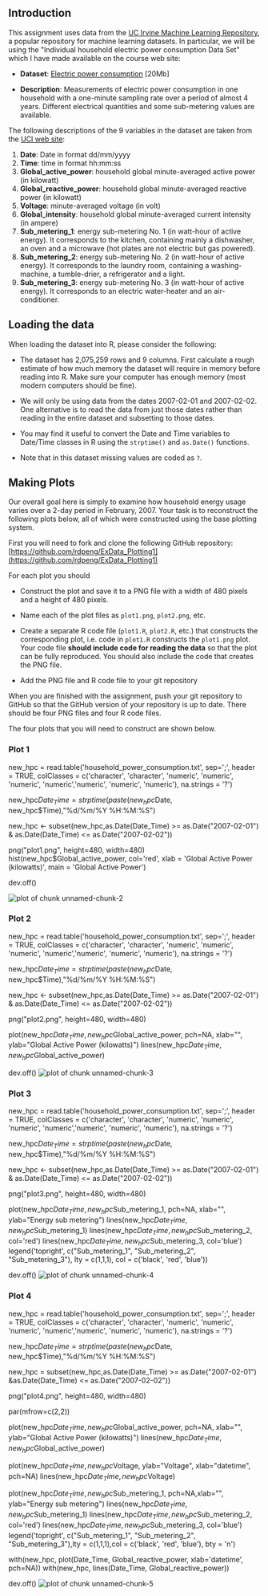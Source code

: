 ## Introduction

This assignment uses data from
the <a href="http://archive.ics.uci.edu/ml/">UC Irvine Machine
Learning Repository</a>, a popular repository for machine learning
datasets. In particular, we will be using the "Individual household
electric power consumption Data Set" which I have made available on
the course web site:


* <b>Dataset</b>: <a href="https://d396qusza40orc.cloudfront.net/exdata%2Fdata%2Fhousehold_power_consumption.zip">Electric power consumption</a> [20Mb]

* <b>Description</b>: Measurements of electric power consumption in
one household with a one-minute sampling rate over a period of almost
4 years. Different electrical quantities and some sub-metering values
are available.


The following descriptions of the 9 variables in the dataset are taken
from
the <a href="https://archive.ics.uci.edu/ml/datasets/Individual+household+electric+power+consumption">UCI
web site</a>:

<ol>
<li><b>Date</b>: Date in format dd/mm/yyyy </li>
<li><b>Time</b>: time in format hh:mm:ss </li>
<li><b>Global_active_power</b>: household global minute-averaged active power (in kilowatt) </li>
<li><b>Global_reactive_power</b>: household global minute-averaged reactive power (in kilowatt) </li>
<li><b>Voltage</b>: minute-averaged voltage (in volt) </li>
<li><b>Global_intensity</b>: household global minute-averaged current intensity (in ampere) </li>
<li><b>Sub_metering_1</b>: energy sub-metering No. 1 (in watt-hour of active energy). It corresponds to the kitchen, containing mainly a dishwasher, an oven and a microwave (hot plates are not electric but gas powered). </li>
<li><b>Sub_metering_2</b>: energy sub-metering No. 2 (in watt-hour of active energy). It corresponds to the laundry room, containing a washing-machine, a tumble-drier, a refrigerator and a light. </li>
<li><b>Sub_metering_3</b>: energy sub-metering No. 3 (in watt-hour of active energy). It corresponds to an electric water-heater and an air-conditioner.</li>
</ol>

## Loading the data





When loading the dataset into R, please consider the following:

* The dataset has 2,075,259 rows and 9 columns. First
calculate a rough estimate of how much memory the dataset will require
in memory before reading into R. Make sure your computer has enough
memory (most modern computers should be fine).

* We will only be using data from the dates 2007-02-01 and
2007-02-02. One alternative is to read the data from just those dates
rather than reading in the entire dataset and subsetting to those
dates.

* You may find it useful to convert the Date and Time variables to
Date/Time classes in R using the `strptime()` and `as.Date()`
functions.

* Note that in this dataset missing values are coded as `?`.


## Making Plots

Our overall goal here is simply to examine how household energy usage
varies over a 2-day period in February, 2007. Your task is to
reconstruct the following plots below, all of which were constructed
using the base plotting system.

First you will need to fork and clone the following GitHub repository:
[https://github.com/rdpeng/ExData_Plotting1](https://github.com/rdpeng/ExData_Plotting1)


For each plot you should

* Construct the plot and save it to a PNG file with a width of 480
pixels and a height of 480 pixels.

* Name each of the plot files as `plot1.png`, `plot2.png`, etc.

* Create a separate R code file (`plot1.R`, `plot2.R`, etc.) that
constructs the corresponding plot, i.e. code in `plot1.R` constructs
the `plot1.png` plot. Your code file **should include code for reading
the data** so that the plot can be fully reproduced. You should also
include the code that creates the PNG file.

* Add the PNG file and R code file to your git repository

When you are finished with the assignment, push your git repository to
GitHub so that the GitHub version of your repository is up to
date. There should be four PNG files and four R code files.


The four plots that you will need to construct are shown below. 


### Plot 1
new_hpc = read.table('household_power_consumption.txt', sep=';', header = TRUE,
                     colClasses = c('character', 'character', 'numeric', 'numeric',
                                    'numeric', 'numeric','numeric', 'numeric', 'numeric'), 
                     na.strings = '?')


new_hpc$Date_Time = strptime(paste(new_hpc$Date, new_hpc$Time),"%d/%m/%Y %H:%M:%S")

new_hpc <- subset(new_hpc,as.Date(Date_Time) >= as.Date("2007-02-01") & as.Date(Date_Time) <= as.Date("2007-02-02"))

png("plot1.png", height=480, width=480)                 
hist(new_hpc$Global_active_power, col='red', xlab = 'Global Active Power (kilowatts)', main = 'Global Active Power')

dev.off()

![plot of chunk unnamed-chunk-2](figure/unnamed-chunk-2.png) 


### Plot 2
new_hpc = read.table('household_power_consumption.txt', sep=';', header = TRUE,
                     colClasses = c('character', 'character', 'numeric', 'numeric',
                                    'numeric', 'numeric','numeric', 'numeric', 'numeric'), 
                     na.strings = '?')


new_hpc$Date_Time = strptime(paste(new_hpc$Date, new_hpc$Time),"%d/%m/%Y %H:%M:%S")

new_hpc <- subset(new_hpc,as.Date(Date_Time) >= as.Date("2007-02-01") & as.Date(Date_Time) <= as.Date("2007-02-02"))


png("plot2.png", height=480, width=480)
                 
plot(new_hpc$Date_Time, new_hpc$Global_active_power, pch=NA, xlab="", ylab="Global Active Power (kilowatts)")
lines(new_hpc$Date_Time, new_hpc$Global_active_power)

dev.off()
![plot of chunk unnamed-chunk-3](figure/unnamed-chunk-3.png) 


### Plot 3
new_hpc = read.table('household_power_consumption.txt', sep=';', header = TRUE,
                     colClasses = c('character', 'character', 'numeric', 'numeric',
                                    'numeric', 'numeric','numeric', 'numeric', 'numeric'), 
                     na.strings = '?')


new_hpc$Date_Time = strptime(paste(new_hpc$Date, new_hpc$Time),"%d/%m/%Y %H:%M:%S")

new_hpc <- subset(new_hpc,as.Date(Date_Time) >= as.Date("2007-02-01") & as.Date(Date_Time) <= as.Date("2007-02-02"))

png("plot3.png", height=480, width=480)
                 
plot(new_hpc$Date_Time, new_hpc$Sub_metering_1, pch=NA, xlab="", ylab="Energy sub metering")
lines(new_hpc$Date_Time, new_hpc$Sub_metering_1)
lines(new_hpc$Date_Time, new_hpc$Sub_metering_2, col='red')
lines(new_hpc$Date_Time, new_hpc$Sub_metering_3, col='blue')
legend('topright', c("Sub_metering_1", "Sub_metering_2", "Sub_metering_3"), lty = c(1,1,1), col = c('black', 'red', 'blue'))

dev.off()
![plot of chunk unnamed-chunk-4](figure/unnamed-chunk-4.png) 


### Plot 4
new_hpc = read.table('household_power_consumption.txt', sep=';', header = TRUE,
                     colClasses = c('character', 'character', 'numeric', 'numeric',
                                    'numeric', 'numeric','numeric', 'numeric', 'numeric'), 
                     na.strings = '?')


new_hpc$Date_Time = strptime(paste(new_hpc$Date, new_hpc$Time),"%d/%m/%Y %H:%M:%S")

new_hpc = subset(new_hpc,as.Date(Date_Time) >= as.Date("2007-02-01") &as.Date(Date_Time) <= as.Date("2007-02-02"))

png("plot4.png", height=480, width=480)
    
par(mfrow=c(2,2))

plot(new_hpc$Date_Time, new_hpc$Global_active_power, pch=NA, xlab="", ylab="Global Active Power (kilowatts)")
lines(new_hpc$Date_Time, new_hpc$Global_active_power)


plot(new_hpc$Date_Time, new_hpc$Voltage, ylab="Voltage", xlab="datetime", pch=NA)
lines(new_hpc$Date_Time, new_hpc$Voltage)


plot(new_hpc$Date_Time,new_hpc$Sub_metering_1, pch=NA,xlab="", ylab="Energy sub metering")
lines(new_hpc$Date_Time, new_hpc$Sub_metering_1)
lines(new_hpc$Date_Time, new_hpc$Sub_metering_2, col='red')
lines(new_hpc$Date_Time, new_hpc$Sub_metering_3, col='blue')
legend('topright', c("Sub_metering_1", "Sub_metering_2", "Sub_metering_3"),lty = c(1,1,1),col = c('black', 'red', 'blue'), bty = 'n')


with(new_hpc, plot(Date_Time, Global_reactive_power, xlab='datetime', pch=NA))
with(new_hpc, lines(Date_Time, Global_reactive_power))

dev.off()
![plot of chunk unnamed-chunk-5](figure/unnamed-chunk-5.png) 

